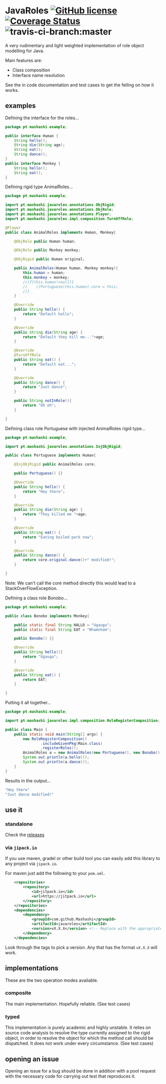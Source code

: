 # JavaRoles [![GitHub license](https://img.shields.io/badge/license-MIT-blue.svg)](https://raw.githubusercontent.com/Mashashi/javaroles/master/LICENSE) [![Coverage Status](https://coveralls.io/repos/github/Mashashi/javaroles/badge.svg?branch=master)](https://coveralls.io/github/Mashashi/javaroles?branch=master) ![travis-ci-branch:master](https://travis-ci.org/Mashashi/javaroles.svg?branch=master) 

A very rudimentary and light weighted implementation of role object modelling for Java.

Main features are: 
* Class composition 
* Interface name resolution

See the in code documentation and test cases to get the felling on how it works.

## examples

Defining the interface for the roles...
```java
package pt.mashashi.example;

public interface Human {
	String hello(); 
	String die(String age);  
	String eat();
	String dance();
}
public interface Monkey {
	String hello();
	String eat();
}
```

Defining rigid type AnimalRoles...
```java
package pt.mashashi.example;

import pt.mashashi.javaroles.annotations.ObjRigid;
import pt.mashashi.javaroles.annotations.ObjRole;
import pt.mashashi.javaroles.annotations.Player;
import pt.mashashi.javaroles.impl.composition.TurnOffRole;

@Player
public class AnimalRoles implements Human, Monkey{

    @ObjRole public Human human;

    @ObjRole public Monkey monkey;

    @ObjRigid public Human original;

    public AnimalRoles(Human human, Monkey monkey){
        this.human = human;
        this.monkey = monkey;
        //if(this.human!=null){
        //    ((Portuguese)this.human).core = this;
        //}
    }

    @Override
    public String hello() {
        return "Default hallo";
    }

    @Override
    public String die(String age) {
        return "Default they kill me..."+age;
    }

    @Override
    @TurnOffRole
    public String eat() {
        return "Default eat...";
    }

    @Override
    public String dance() {
        return "Just dance";
    }

    public String notInRole(){
        return "Oh oh";
    }

}
```

Defining class role Portuguese with injected AnimalRoles rigid type...
```java
package pt.mashashi.example;

import pt.mashashi.javaroles.annotations.InjObjRigid;

public class Portuguese implements Human{

    @InjObjRigid public AnimalRoles core;

    public Portuguese() {}

    @Override
    public String hello() {
        return "Hey there";
    }

    @Override
    public String die(String age) {
        return "They killed me "+age;
    }

    @Override
    public String eat() {
        return "Eating boiled pork now";
    }

    @Override
    public String dance() {
        return core.original.dance()+" modified!";
    }

}
```
Note: We can't call the core method directly this would lead to a StackOverFlowException.

Defining a class role Bonobo...
```java
package pt.mashashi.example;

public class Bonobo implements Monkey{

    public static final String HALLO = "Ugauga";
    public static final String EAT = "Nhamnham";

    public Bonobo() {}

    @Override
    public String hello(){
        return "Ugauga";
    }

    @Override
    public String eat() {
        return EAT;
    }

}
```

Putting it all together...
```java
package pt.mashashi.example;

import pt.mashashi.javaroles.impl.composition.RoleRegisterComposition;

public class Main {
    public static void main(String[] args) {
        new RoleRegisterComposition()
        		.includeGivenPkg(Main.class)
        		.registerRoles();
        AnimalRoles a = new AnimalRoles(new Portuguese(), new Bonobo());
        System.out.println(a.hello());
        System.out.println(a.dance());
    }
}
```

Results in the output...
```java
"Hey there"
"Just dance modified!"
```

## use it

### standalone

Check the [releases](https://github.com/Mashashi/javaroles/releases)

### via `jipack.io`
If you use maven, gradel or other build tool you can easily add this library to any project via `jipack.io`.

For maven just add the following to your `pom.xml`.

```xml
	<repositories>
		<repository>
		    <id>jitpack.io</id>
		    <url>https://jitpack.io</url>
		</repository>
	</repositories>
	<dependencies>
		<dependency>
			<groupId>com.github.Mashashi</groupId>
			<artifactId>javaroles</artifactId>
			<version>vX.X.X</version> <!-- Replace with the appropriate version -->
		</dependency>
	</dependencies>
```

Look through the tags to pick a version. Any that has the format `vX.X.X` will work.

## implementations
These are the two operation modes available.

### composite
The main implementation. Hopefully reliable. (See test cases)

### typed
This implementation is purely academic and highly unstable. It relies on source code analysis to resolve the type currently assigned to the rigid object, in order to resolve the object for which the method call should be dispatched. It does not work under every circumstance. (See test cases)

## opening an issue
Opening an issue for a bug should be done in addition with a pool request with the necessary code for carrying out test that reproduces it.